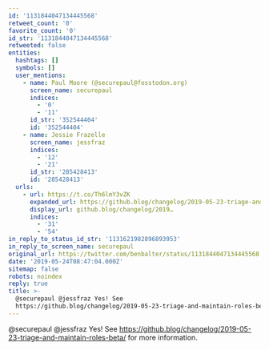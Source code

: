 ```yaml
---
id: '1131844047134445568'
retweet_count: '0'
favorite_count: '0'
id_str: '1131844047134445568'
retweeted: false
entities:
  hashtags: []
  symbols: []
  user_mentions:
    - name: Paul Moore (@securepaul@fosstodon.org)
      screen_name: securepaul
      indices:
        - '0'
        - '11'
      id_str: '352544404'
      id: '352544404'
    - name: Jessie Frazelle
      screen_name: jessfraz
      indices:
        - '12'
        - '21'
      id_str: '285428413'
      id: '285428413'
  urls:
    - url: https://t.co/Th6lmY3vZK
      expanded_url: https://github.blog/changelog/2019-05-23-triage-and-maintain-roles-beta/
      display_url: github.blog/changelog/2019…
      indices:
        - '31'
        - '54'
in_reply_to_status_id_str: '1131621982896893953'
in_reply_to_screen_name: securepaul
original_url: https://twitter.com/benbalter/status/1131844047134445568
date: '2019-05-24T08:47:04.000Z'
sitemap: false
robots: noindex
reply: true
title: >-
  @securepaul @jessfraz Yes! See
  https://github.blog/changelog/2019-05-23-triage-and-maintain-roles-beta/…
---
```


@securepaul @jessfraz Yes! See https://github.blog/changelog/2019-05-23-triage-and-maintain-roles-beta/ for more information.
